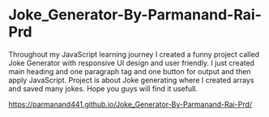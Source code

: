 # Joke_Generator-By-Parmanand-Rai-Prd
Throughout my JavaScript learning journey I created a funny project called Joke Generator with responsive UI design and user friendly. I just created main heading and one paragraph tag and one button for output and then apply JavaScript. Project is about Joke generating where I created arrays and saved many jokes. Hope you guys will find it usefull.

https://parmanand441.github.io/Joke_Generator-By-Parmanand-Rai-Prd/
